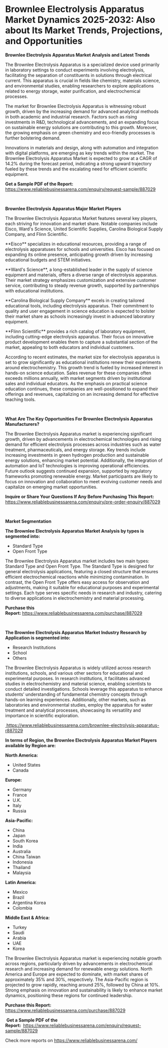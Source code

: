 <p><h1>Brownlee Electrolysis Apparatus Market Dynamics 2025-2032: Also about Its Market Trends, Projections, and Opportunities</h1></p><p><strong>Brownlee Electrolysis Apparatus Market Analysis and Latest Trends</strong></p>
<p><p>The Brownlee Electrolysis Apparatus is a specialized device used primarily in laboratory settings to conduct experiments involving electrolysis, facilitating the separation of constituents in solutions through electrical current. This apparatus is crucial in fields like chemistry, materials science, and environmental studies, enabling researchers to explore applications related to energy storage, water purification, and electrochemical processes.</p><p>The market for Brownlee Electrolysis Apparatus is witnessing robust growth, driven by the increasing demand for advanced analytical methods in both academic and industrial research. Factors such as rising investments in R&D, technological advancements, and an expanding focus on sustainable energy solutions are contributing to this growth. Moreover, the growing emphasis on green chemistry and eco-friendly processes is further bolstering demand.</p><p>Innovations in materials and design, along with automation and integration with digital platforms, are emerging as key trends within the market. The Brownlee Electrolysis Apparatus Market is expected to grow at a CAGR of 14.2% during the forecast period, indicating a strong upward trajectory fueled by these trends and the escalating need for efficient scientific equipment.</p></p>
<p><strong>Get a Sample PDF of the Report:&nbsp;</strong> <a href="https://www.reliablebusinessarena.com/enquiry/request-sample/887029?utm_campaign=2114&utm_medium=2&utm_source=Github&utm_content=ia&utm_term=17022025&utm_id=brownlee-electrolysis-apparatus">https://www.reliablebusinessarena.com/enquiry/request-sample/887029</a></p>
<p>&nbsp;</p>
<p><strong>Brownlee Electrolysis Apparatus Major Market Players</strong></p>
<p><p>The Brownlee Electrolysis Apparatus Market features several key players, each striving for innovation and market share. Notable companies include Eisco, Ward's Science, United Scientific Supplies, Carolina Biological Supply Company, and Flinn Scientific.</p><p>**Eisco** specializes in educational resources, providing a range of electrolysis apparatuses for schools and universities. Eisco has focused on expanding its online presence, anticipating growth driven by increasing educational budgets and STEM initiatives.</p><p>**Ward's Science**, a long-established leader in the supply of science equipment and materials, offers a diverse range of electrolysis apparatus. Their market strategy emphasizes customization and extensive customer service, contributing to steady revenue growth, supported by partnerships with educational institutions.</p><p>**Carolina Biological Supply Company** excels in creating tailored educational tools, including electrolysis apparatus. Their commitment to quality and user engagement in science education is expected to bolster their market share as schools increasingly invest in advanced laboratory equipment.</p><p>**Flinn Scientific** provides a rich catalog of laboratory equipment, including cutting-edge electrolysis apparatus. Their focus on innovative product development enables them to capture a substantial section of the market, appealing to both educators and individual customers.</p><p>According to recent estimates, the market size for electrolysis apparatus is set to grow significantly as educational institutions renew their experiments around electrochemistry. This growth trend is fueled by increased interest in hands-on science education. Sales revenue for these companies often exceeds millions annually, with market segments driven by institutional sales and individual educators. As the emphasis on practical science education continues, these companies are well-positioned to expand their offerings and revenues, capitalizing on an increasing demand for effective teaching tools.</p></p>
<p>&nbsp;</p>
<p><strong>What Are The Key Opportunities For Brownlee Electrolysis Apparatus Manufacturers?</strong></p>
<p><p>The Brownlee Electrolysis Apparatus market is experiencing significant growth, driven by advancements in electrochemical technologies and rising demand for efficient electrolysis processes across industries such as water treatment, pharmaceuticals, and energy storage. Key trends include increasing investments in green hydrogen production and sustainable energy solutions, enhancing market potential. Additionally, the integration of automation and IoT technologies is improving operational efficiencies. Future outlook suggests continued expansion, supported by regulatory frameworks promoting renewable energy. Market participants are likely to focus on innovation and collaboration to meet evolving customer needs and capitalize on emerging market opportunities.</p></p>
<p><strong>Inquire or Share Your Questions If Any Before Purchasing This Report:</strong> <a href="https://www.reliablebusinessarena.com/enquiry/pre-order-enquiry/887029?utm_campaign=2114&utm_medium=2&utm_source=Github&utm_content=ia&utm_term=17022025&utm_id=brownlee-electrolysis-apparatus">https://www.reliablebusinessarena.com/enquiry/pre-order-enquiry/887029</a></p>
<p>&nbsp;</p>
<p><strong>Market Segmentation</strong></p>
<p><strong>The Brownlee Electrolysis Apparatus Market Analysis by types is segmented into:</strong></p>
<p><ul><li>Standard Type</li><li>Open Front Type</li></ul></p>
<p><p>The Brownlee Electrolysis Apparatus market includes two main types: Standard Type and Open Front Type. The Standard Type is designed for general electrolysis applications, featuring a closed structure that ensures efficient electrochemical reactions while minimizing contamination. In contrast, the Open Front Type offers easy access for observation and adjustments, making it suitable for educational purposes and experimental settings. Each type serves specific needs in research and industry, catering to diverse applications in electrochemistry and material processing.</p></p>
<p><strong>Purchase this Report:&nbsp;</strong><a href="https://www.reliablebusinessarena.com/purchase/887029?utm_campaign=2114&utm_medium=2&utm_source=Github&utm_content=ia&utm_term=17022025&utm_id=brownlee-electrolysis-apparatus">https://www.reliablebusinessarena.com/purchase/887029</a></p>
<p>&nbsp;</p>
<p><strong>The Brownlee Electrolysis Apparatus Market Industry Research by Application is segmented into:</strong></p>
<p><ul><li>Research Institutions</li><li>School</li><li>Others</li></ul></p>
<p><p>The Brownlee Electrolysis Apparatus is widely utilized across research institutions, schools, and various other sectors for educational and experimental purposes. In research institutions, it facilitates advanced studies in electrochemistry and material science, enabling scientists to conduct detailed investigations. Schools leverage this apparatus to enhance students’ understanding of fundamental chemistry concepts through hands-on learning experiences. Additionally, other markets, such as laboratories and environmental studies, employ the apparatus for water treatment and analytical processes, showcasing its versatility and importance in scientific exploration.</p></p>
<p><a href="https://www.reliablebusinessarena.com/brownlee-electrolysis-apparatus-r887029?utm_campaign=2114&utm_medium=2&utm_source=Github&utm_content=ia&utm_term=17022025&utm_id=brownlee-electrolysis-apparatus">&nbsp;https://www.reliablebusinessarena.com/brownlee-electrolysis-apparatus-r887029</a></p>
<p><strong>In terms of Region, the Brownlee Electrolysis Apparatus Market Players available by Region are:</strong></p>
<p>
    <p> <strong> North America: </strong>
        <ul>
            <li>United States</li>
            <li>Canada</li>
        </ul>
        </p> 
    <p> <strong> Europe: </strong>
        <ul>
            <li>Germany</li>
            <li>France</li>
            <li>U.K.</li>
            <li>Italy</li>
            <li>Russia</li>
        </ul>
        </p> 
    <p> <strong> Asia-Pacific: </strong>
        <ul>
            <li>China</li>
            <li>Japan</li>
            <li>South Korea</li>
            <li>India</li>
            <li>Australia</li>
            <li>China Taiwan</li>
            <li>Indonesia</li>
            <li>Thailand</li>
            <li>Malaysia</li>
        </ul>
        </p> 
    <p> <strong> Latin America: </strong>
        <ul>
            <li>Mexico</li>
            <li>Brazil</li>
            <li>Argentina Korea</li>
            <li>Colombia</li>
        </ul>
        </p> 
    <p> <strong> Middle East & Africa: </strong>
        <ul>
            <li>Turkey</li>
            <li>Saudi</li>
            <li>Arabia</li>
            <li>UAE</li>
            <li>Korea</li>
        </ul>
    </p>
    </p>
<p><p>The Brownlee Electrolysis Apparatus market is experiencing notable growth across regions, particularly driven by advancements in electrochemical research and increasing demand for renewable energy solutions. North America and Europe are expected to dominate, with market shares of approximately 35% and 30%, respectively. The Asia-Pacific region is projected to grow rapidly, reaching around 25%, followed by China at 10%. Strong emphasis on innovation and sustainability is likely to enhance market dynamics, positioning these regions for continued leadership.</p></p>
<p><strong>Purchase this Report: </strong><a href="https://www.reliablebusinessarena.com/purchase/887029?utm_campaign=2114&utm_medium=2&utm_source=Github&utm_content=ia&utm_term=17022025&utm_id=brownlee-electrolysis-apparatus">https://www.reliablebusinessarena.com/purchase/887029</a></p>
<p>&nbsp;<strong>Get a Sample PDF of the Report:&nbsp;&nbsp;</strong><a href="https://www.reliablebusinessarena.com/enquiry/request-sample/887029?utm_campaign=2114&utm_medium=2&utm_source=Github&utm_content=ia&utm_term=17022025&utm_id=brownlee-electrolysis-apparatus">https://www.reliablebusinessarena.com/enquiry/request-sample/887029</a></p>
<p><strong></strong></p>
<p>Check more reports on <a href="https://www.reliablebusinessarena.com/?utm_campaign=2114&utm_medium=2&utm_source=Github&utm_content=ia&utm_term=17022025&utm_id=brownlee-electrolysis-apparatus">https://www.reliablebusinessarena.com/</a></p>